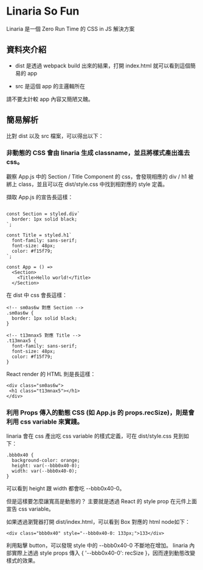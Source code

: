 # Linaria So Fun
Linaria 是一個 Zero Run Time 的 CSS in JS 解決方案


## 資料夾介紹
- dist 是透過 webpack build 出來的結果，打開 index.html 就可以看到這個簡易的 app

- src 是這個 app 的主邏輯所在

請不要太計較 app 內容又簡陋又醜。



## 簡易解析
比對 dist 以及 src 檔案，可以得出以下：

### 非動態的 CSS 會由 linaria 生成 classname，並且將樣式產出進去 css。
觀察 App.js 中的 Section / Title Component 的 css，會發現相應的 div / h1 被綁上 class，並且可以在 dist/style.css 中找到相對應的 style 定義。

擷取 App.js 的宣告長這樣：
```javascript=

const Section = styled.div`
  border: 1px solid black;
`;

const Title = styled.h1`
  font-family: sans-serif;
  font-size: 48px;
  color: #f15f79;
`;

const App = () =>
  <Section>
    <Title>Hello world!</Title>
  </Section>
```

在 dist 中 css 會長這樣：
```css=
<!-- sm0as6w 對應 Section -->
.sm0as6w { 
  border: 1px solid black;
}

<!-- t13mnax5 對應 Title -->
.t13mnax5 {
  font-family: sans-serif;
  font-size: 48px;
  color: #f15f79;
}
```
React render 的  HTML 則是長這樣：
```html=
<div class="sm0as6w">
 <h1 class="t13mnax5"></h1>
</div>
```

### 利用 Props 傳入的動態 CSS (如 App.js 的 props.recSize)，則是會利用 css variable 來實踐。

linaria 會在 css 產出吃 css variable 的樣式定義，可在 dist/style.css 見到如下：
```css=
.bbb0x40 {
  background-color: orange;
  height: var(--bbb0x40-0);
  width: var(--bbb0x40-0);
}
``` 
可以看到 height 跟 width 都會吃 --bbb0x40-0。

但是這樣要怎麼讓寬高是動態的？
主要就是透過 React 的 style prop 在元件上面宣告 css variable。

如果透過瀏覽器打開 dist/index.html，可以看到 Box 對應的 html node如下：
```javascript=
<div class="bbb0x40" style="--bbb0x40-0: 133px;">133</div>
```
利用點擊 button，可以發現 style 中的 --bbb0x40-0 不斷地在增加。
linaria 內部實際上透過 style props 傳入 { '--bbb0x40-0': recSize }，因而達到動態改變樣式的效果。 